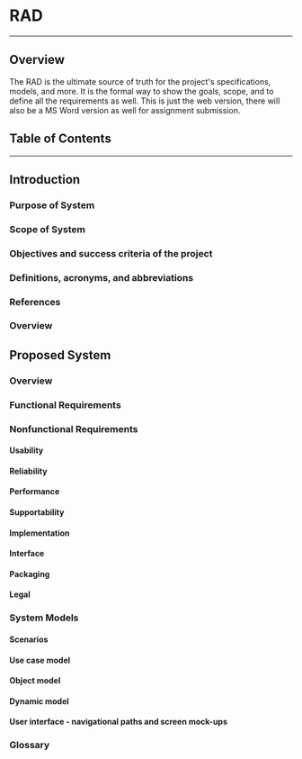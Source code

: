 # RAD
---
## Overview

The RAD is the ultimate source of truth for the project's specifications, models, and more. It is the formal way to show the goals, scope, and to 
define all the requirements as well. This is just the web version, there will also be a MS Word version as well for assignment submission.

## Table of Contents


--- 

## Introduction

### Purpose of System
### Scope of System
### Objectives and success criteria of the project
### Definitions, acronyms, and abbreviations
### References
### Overview

## Proposed System

### Overview
### Functional Requirements
### Nonfunctional Requirements
#### Usability
#### Reliability
#### Performance
#### Supportability
#### Implementation
#### Interface
#### Packaging
#### Legal

### System Models

#### Scenarios
#### Use case model
#### Object model
#### Dynamic model
#### User interface - navigational paths and screen mock-ups

### Glossary
